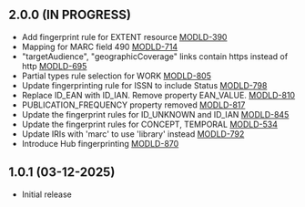 ## 2.0.0 (IN PROGRESS)
- Add fingerprint rule for EXTENT resource [MODLD-390](https://folio-org.atlassian.net/browse/MODLD-390)
- Mapping for MARC field 490 [MODLD-714](https://folio-org.atlassian.net/browse/MODLD-714)
- "targetAudience", "geographicCoverage" links contain https instead of http [MODLD-695](https://folio-org.atlassian.net/browse/MODLD-695)
- Partial types rule selection for WORK [MODLD-805](https://folio-org.atlassian.net/browse/MODLD-805)
- Update fingerprinting rule for ISSN to include Status [MODLD-798](https://folio-org.atlassian.net/browse/MODLD-798)
- Replace ID_EAN with ID_IAN. Remove property EAN_VALUE. [MODLD-810](https://folio-org.atlassian.net/browse/MODLD-810)
- PUBLICATION_FREQUENCY property removed [MODLD-817](https://folio-org.atlassian.net/browse/MODLD-817)
- Update the fingerprint rules for ID_UNKNOWN and ID_IAN [MODLD-845](https://folio-org.atlassian.net/browse/MODLD-845)
- Update the fingerprint rules for CONCEPT, TEMPORAL [MODLD-534](https://folio-org.atlassian.net/browse/MODLD-534)
- Update IRIs with 'marc' to use 'library' instead [MODLD-792](https://folio-org.atlassian.net/browse/MODLD-792)
- Introduce Hub fingerprinting [MODLD-870](https://folio-org.atlassian.net/browse/MODLD-870)

## 1.0.1 (03-12-2025)
- Initial release
